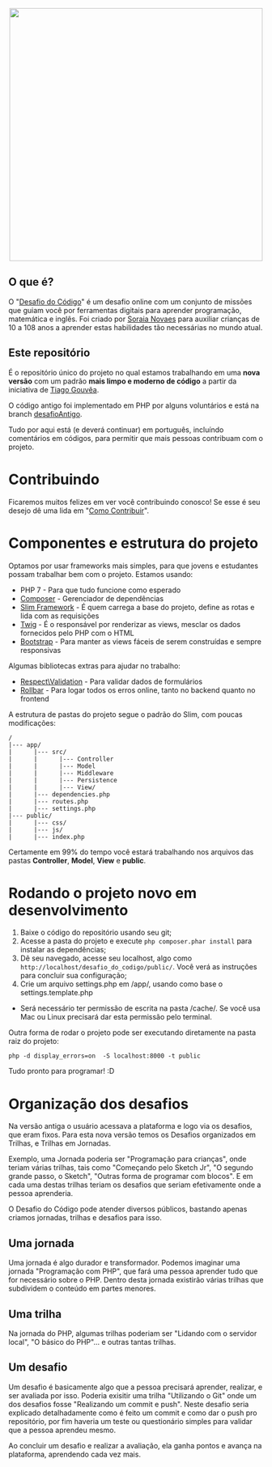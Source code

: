 <p align="center">
  <img width="500" height="500" src="https://desafiodocodigo.com.br/desafio/img/desafiodocodigo-pb.png">
</p>

## O que é?

O "[Desafio do Código](http://desafiodocodigo.com.br)" é um desafio online com um conjunto de missões que guiam você por ferramentas digitais para aprender programação, matemática e inglês. 
Foi criado por [Soraia Novaes](http://professoragoogle.com.br/) para auxiliar crianças de 10 a 108 anos a aprender estas habilidades tão necessárias no mundo atual.

## Este repositório

É o repositório único do projeto no qual estamos trabalhando em uma **nova versão** com um padrão **mais limpo e moderno de código** a partir da iniciativa de [Tiago Gouvêa](http://www.tiagogouvea.com.br). 

O código antigo foi implementado em PHP por alguns voluntários e está na branch [desafioAntigo](/https://github.com/TiagoGouvea/desafio_do_codigo/tree/desafioAntigo). 

Tudo por aqui está (e deverá continuar) em português, incluíndo comentários em códigos, para permitir que mais pessoas contribuam com o projeto.

# Contribuindo

Ficaremos muitos felizes em ver você contribuindo conosco! Se esse é seu desejo dê uma lida em "[Como Contribuir](CONTRIBUTING.md)".

# Componentes e estrutura do projeto

Optamos por usar frameworks mais simples, para que jovens e estudantes possam trabalhar bem com o projeto. Estamos usando: 

* PHP 7 - Para que tudo funcione como esperado
* [Composer](https://getcomposer.org) - Gerenciador de dependências 
* [Slim Framework](https://www.slimframework.com/) - É quem carrega a base do projeto, define as rotas e lida com as requisições
* [Twig](https://twig.symfony.com) - É o responsável por renderizar as views, mesclar os dados fornecidos pelo PHP com o HTML
* [Bootstrap](https://getbootstrap.com/) - Para manter as views fáceis de serem construídas e sempre responsivas

Algumas bibliotecas extras para ajudar no trabalho:
* [Respect\Validation](https://github.com/Respect/Validation) - Para validar dados de formulários
* [Rollbar](https://rollbar.com/) - Para logar todos os erros online, tanto no backend quanto no frontend

A estrutura de pastas do projeto segue o padrão do Slim, com poucas modificações:

```
/
|--- app/
|      |--- src/
|      |      |--- Controller
|      |      |--- Model
|      |      |--- Middleware
|      |      |--- Persistence
|      |      |--- View/
|      |--- dependencies.php
|      |--- routes.php
|      |--- settings.php
|--- public/
|      |--- css/
|      |--- js/
|      |--- index.php
```

Certamente em 99% do tempo você estará trabalhando nos arquivos das pastas **Controller**, **Model**, **View** e **public**. 

# Rodando o projeto novo em desenvolvimento

1. Baixe o código do repositório usando seu git;
1. Acesse a pasta do projeto e execute ``php composer.phar install`` para instalar as dependências;
1. Dê seu navegado, acesse seu localhost, algo como ``http://localhost/desafio_do_codigo/public/``. Você verá as instruções para concluir sua configuração;
1. Crie um arquivo settings.php em /app/, usando como base o settings.template.php

* Será necessário ter permissão de escrita na pasta /cache/. Se você usa Mac ou Linux precisará dar esta permissão pelo terminal.

Outra forma de rodar o projeto pode ser executando diretamente na pasta raiz do projeto:

``` 
php -d display_errors=on  -S localhost:8000 -t public
```

Tudo pronto para programar! :D

# Organização dos desafios

Na versão antiga o usuário acessava a plataforma e logo via os desafios, que eram fixos. Para esta nova versão temos os Desafios organizados em Trilhas, e Trilhas em Jornadas. 

Exemplo, uma Jornada poderia ser "Programação para crianças", onde teriam várias trilhas, tais como "Começando pelo Sketch Jr", "O segundo grande passo, o Sketch", "Outras forma de programar com blocos". E em cada uma destas trilhas teriam os desafios que seriam efetivamente onde a pessoa aprenderia.

O Desafio do Código pode atender diversos públicos, bastando apenas criamos jornadas, trilhas e desafios para isso.

## Uma jornada

Uma jornada é algo durador e transformador. Podemos imaginar uma jornada "Programação com PHP", que fará uma pessoa aprender tudo que for necessário sobre o PHP. Dentro desta jornada existirão várias trilhas que subdividem o conteúdo em partes menores.

## Uma trilha

Na jornada do PHP, algumas trilhas poderiam ser "Lidando com o servidor local", "O básico do PHP"... e outras tantas trilhas. 

## Um desafio

Um desafio é basicamente algo que a pessoa precisará aprender, realizar, e ser avaliada por isso. Poderia exisitir uma trilha "Utilizando o Git" onde um dos desafios fosse "Realizando um commit e push". Neste desafio seria explicado detalhadamente como é feito um commit e como dar o push pro repositório, por fim haveria um teste ou questionário simples para validar que a pessoa aprendeu mesmo.

Ao concluir um desafio e realizar a avaliação, ela ganha pontos e avança na plataforma, aprendendo cada vez mais.
